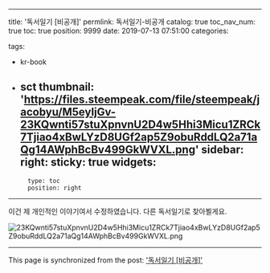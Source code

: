 
---
title: '독서일기 [비공개]'
permlink: 독서일기-비공개
catalog: true
toc_nav_num: true
toc: true
position: 9999
date: 2019-07-13 07:51:00
categories:

tags:
- kr-book
- sct
thumbnail: 'https://files.steempeak.com/file/steempeak/jacobyu/M5eyIjGv-23KQwnti57stuXpnvnU2D4w5Hhi3Micu1ZRCk7Tjiao4xBwLYzD8UGf2ap5Z9obuRddLQ2a71aQg14AWphBcBv499GkWVXL.png'
sidebar:
    right:
        sticky: true
widgets:
    -
        type: toc
        position: right
---


이건 제 개인적인 이야기여서 수정하였습니다.
다른 독서일기로 찾아뵐게요.

![23KQwnti57stuXpnvnU2D4w5Hhi3Micu1ZRCk7Tjiao4xBwLYzD8UGf2ap5Z9obuRddLQ2a71aQg14AWphBcBv499GkWVXL.png](https://files.steempeak.com/file/steempeak/jacobyu/M5eyIjGv-23KQwnti57stuXpnvnU2D4w5Hhi3Micu1ZRCk7Tjiao4xBwLYzD8UGf2ap5Z9obuRddLQ2a71aQg14AWphBcBv499GkWVXL.png)

- - -

This page is synchronized from the post: ['독서일기 [비공개]'](https://steempeak.com/@jacobyu/2326-book-review-the-way-of-rich)
